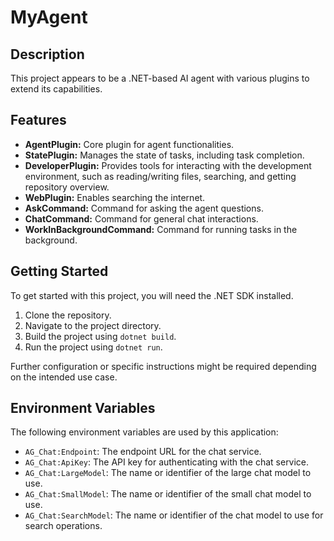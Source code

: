 # MyAgent

## Description

This project appears to be a .NET-based AI agent with various plugins to extend its capabilities.

## Features

- **AgentPlugin:** Core plugin for agent functionalities.
- **StatePlugin:** Manages the state of tasks, including task completion.
- **DeveloperPlugin:** Provides tools for interacting with the development environment, such as reading/writing files, searching, and getting repository overview.
- **WebPlugin:** Enables searching the internet.
- **AskCommand:** Command for asking the agent questions.
- **ChatCommand:** Command for general chat interactions.
- **WorkInBackgroundCommand:** Command for running tasks in the background.

## Getting Started

To get started with this project, you will need the .NET SDK installed.

1. Clone the repository.
2. Navigate to the project directory.
3. Build the project using `dotnet build`.
4. Run the project using `dotnet run`.

Further configuration or specific instructions might be required depending on the intended use case.

## Environment Variables

The following environment variables are used by this application:

- `AG_Chat:Endpoint`: The endpoint URL for the chat service.
- `AG_Chat:ApiKey`: The API key for authenticating with the chat service.
- `AG_Chat:LargeModel`: The name or identifier of the large chat model to use.
- `AG_Chat:SmallModel`: The name or identifier of the small chat model to use.
- `AG_Chat:SearchModel`: The name or identifier of the chat model to use for search operations.